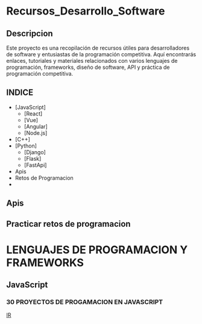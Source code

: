 # Recursos_Desarrollo_Software
## Descripcion
Este proyecto es una recopilación de recursos útiles para desarrolladores de software y entusiastas de la programación competitiva. Aquí encontrarás enlaces, tutoriales y materiales relacionados con varios lenguajes de programación, frameworks, diseño de software, API y práctica de programación competitiva.

## INDICE

  * [JavaScript]
    - [React]
    - [Vue]
    - [Angular]
    - [Node.js]
  * [C++]
  * [Python]
    - [Django]
    - [Flask]
    - [FastApi]
  * Apis
  * Retos de Programacion
  * 
## Apis

## Practicar retos de programacion


# LENGUAJES DE PROGRAMACION Y FRAMEWORKS
## JavaScript

### 30 PROYECTOS DE PROGAMACION EN JAVASCRIPT
[IR](https://github.com/Asabeneh/30-Days-Of-JavaScript)


